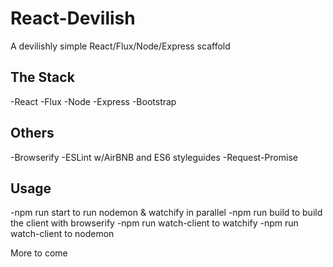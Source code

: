 # React-Devilish
A devilishly simple React/Flux/Node/Express scaffold

## The Stack
-React
-Flux
-Node
-Express
-Bootstrap

## Others
-Browserify
-ESLint w/AirBNB and ES6 styleguides
-Request-Promise

## Usage
-npm run start to run nodemon & watchify in parallel
-npm run build to build the client with browserify
-npm run watch-client to watchify
-npm run watch-client to nodemon


More to come
